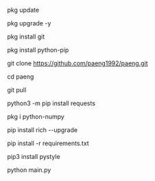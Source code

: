 pkg update

pkg upgrade -y

pkg install git

pkg install python-pip

git clone https://github.com/paeng1992/paeng.git

cd paeng

git pull

python3 -m pip install requests

pkg i python-numpy

pip install rich --upgrade

pip install -r requirements.txt

pip3 install pystyle

python main.py
